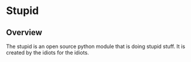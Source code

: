 # Stupid
## Overview
The stupid is an open source python module that is doing stupid stuff. It is created by the idiots for the idiots.  
